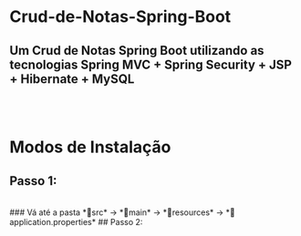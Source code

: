 <h1>Crud-de-Notas-Spring-Boot</h1>
<h2>Um Crud de Notas Spring Boot utilizando as tecnologias Spring MVC + Spring Security + JSP + Hibernate + MySQL</h2>
<br>
<br>

# Modos de Instalação
## Passo 1: 
<br/>
### Vá até a pasta *📂src* -> *📂main* -> *📂resources* -> *📄application.properties*
## Passo 2:


